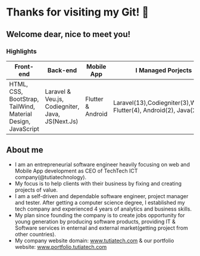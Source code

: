 # Thanks for visiting my Git! 👋  
## Welcome dear, nice to meet you!

### Highlights

|  Front-end   | Back-end   |  Mobile App   | I Managed Porjects   |
| ----------- | ----------- | ----------- | ----------- |
|HTML, CSS, BootStrap, TailWind, Material Design, JavaScript|Laravel & Veu.js, Codiegniter, Java, JS(Next.Js)|Flutter & Android|Laravel(13),Codiegniter(3),WP(25), Flutter(4), Android(2), Java(2)|

## About me

* I am an entrepreneurial software engineer heavily focusing on web and Mobile App development as CEO of TechTech ICT company(@tutiatechnology).
* My focus is to help clients with their business by fixing and creating projects of value.
* I am a self-driven and dependable software engineer, project manager and tester. After getting a computer science degree, I established my tech company and experienced 4 years of analytics and business skills. 
* My plan since founding the company is to create jobs opportunity for young generation by producing software products, providing IT & Software services in enternal and external market(getting project from other countries).
* My company website domain: <a target="blank" href="https://tutiatech.com"> www.tutiatech.com </a> & our portfolio website: 
<a target="blank" href="https://portfolio.tutiatech.com/"> www.portfolio.tutiatech.com</a>
